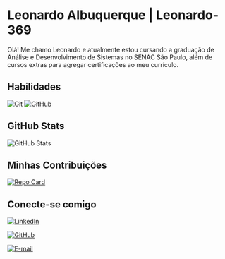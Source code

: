 # Leonardo Albuquerque | Leonardo-369

Olá! Me chamo Leonardo e atualmente estou cursando a graduação de Análise e Desenvolvimento de Sistemas no SENAC São Paulo, além de cursos extras para agregar certificações ao meu currículo.



## Habilidades
![Git](https://img.shields.io/badge/GIT-E44C30?style=for-the-badge&logo=git&logoColor=white)
![GitHub](https://img.shields.io/badge/GitHub-100000?style=for-the-badge&logo=github&logoColor=white)

## GitHub Stats
![GitHub Stats](https://github-readme-stats.vercel.app/api?username=Leonardo-369&theme=transparent&bg_color=000&border_color=30A3DC&show_icons=true&icon_color=30A3DC&title_color=E94D5F&text_color=FFF&hide_title=true)

## Minhas Contribuições
[![Repo Card](https://github-readme-stats.vercel.app/api/pin/?username=Leonardo-369&repo=dio-lab-open-source&bg_color=000&border_color=30A3DC&show_icons=true&icon_color=30A3DC&title_color=E94D5F&text_color=FFF)](https://github.com/Leonardo-369/dio-lab-open-source)



## Conecte-se comigo
[![LinkedIn](https://img.shields.io/badge/LinkedIn-0077B5?style=for-the-badge&logo=linkedin&logoColor=white)](https://www.linkedin.com/in/leonardo-albuquerque-11738053/) 

[![GitHub](https://img.shields.io/badge/GitHub-100000?style=for-the-badge&logo=github&logoColor=white)](https://github.com/Leonardo-369)

[![E-mail](https://img.shields.io/badge/-Email-000?style=for-the-badge&logo=microsoft-outlook&logoColor=007BFF)](mailto:leonardofam@hotmail.com)
